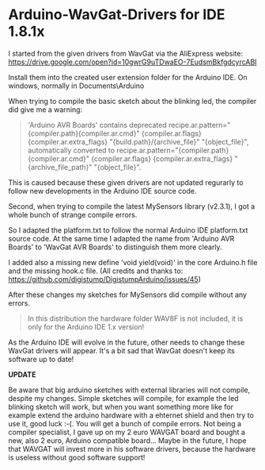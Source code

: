 # Arduino-WavGat-Drivers for IDE 1.8.1x

I started from the given drivers from WavGat via the AliExpress website: https://drive.google.com/open?id=10gwrG9uTDwaEO-7EudsmBkfgdcyrcABI

Install them into the created user extension folder for the Arduino IDE. On windows, normally in Documents\Arduino

When trying to compile the basic sketch about the blinking led, the compiler did give me a warning:

> 'Arduino AVR Boards' contains deprecated recipe.ar.pattern="{compiler.path}{compiler.ar.cmd}" {compiler.ar.flags} {compiler.ar.extra_flags} "{build.path}/{archive_file}" "{object_file}", automatically converted to recipe.ar.pattern="{compiler.path}{compiler.ar.cmd}" {compiler.ar.flags} {compiler.ar.extra_flags} "{archive_file_path}" "{object_file}". 

This is caused because these given drivers are not updated regurarly to follow new developments in the Arduino IDE source code.

Second, when trying to compile the latest MySensors library (v2.3.1), I got a whole bunch of strange compile errors.

So I adapted the platform.txt to follow the normal Arduino IDE platform.txt source code.
At the same time I adapted the name from 'Arduino AVR Boards' to 'WavGat AVR Boards' to distinguish them more clearly.

I added also a missing new define 'void yield(void)' in the core Arduino.h file and the missing hook.c file.
(All credits and thanks to: https://github.com/digistump/DigistumpArduino/issues/45)

After these changes my sketches for MySensors did compile without any errors.

> In this distribution the hardware folder WAV8F is not included, it is only for the Arduino IDE 1.x version!

As the Arduino IDE will evolve in the future, other needs to change these WavGat drivers will appear.
It's a bit sad that WavGat doesn't keep its software up to date!

**UPDATE**

Be aware that big arduino sketches with external libraries will not compile, despite my changes.
Simple sketches will compile, for example the led blinking sketch will work, but when you want something more like for example extend the arduino hardware with a ehternet shield and then try to use it, good luck :-(. You will get a bunch of compile errors.
Not being a compiler specialist, I gave up on my 2 euro WAVGAT board and bought a new, also 2 euro, Arduino compatible board...
Maybe in the future, I hope that WAVGAT will invest more in his software drivers, because the hardware is useless without good software support!
